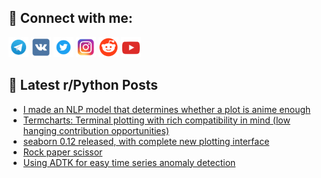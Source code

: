 ## 🔎 Connect with me:
[<img src="https://github.com/bullbesh/bullbesh/blob/main/images/Telegram.png" width="32" height="32" />](https://t.me/bullbesh)
[<img src="https://github.com/bullbesh/bullbesh/blob/main/images/VK.png" width="32" height="32" />](https://vk.com/bullbesh)
[<img src="https://github.com/bullbesh/bullbesh/blob/main/images/Twitter.png" width="32" height="32" />](https://twitter.com/bullbesh1)
[<img src="https://github.com/bullbesh/bullbesh/blob/main/images/Instagram.png" width="32" height="32" />](https://www.instagram.com/bullbesh)
[<img src="https://github.com/bullbesh/bullbesh/blob/main/images/Reddit.png" width="32" height="32" />](https://www.reddit.com/user/bullbesh)
[<img src="https://github.com/bullbesh/bullbesh/blob/main/images/YouTube.png" width="32" height="32" />](https://www.youtube.com/channel/UCtfjRs6uzgq5mfm8S06WTcg)

## 📕 Latest r/Python Posts
<!-- BLOG-POST-LIST:START -->
- [I made an NLP model that determines whether a plot is anime enough](https://www.reddit.com/r/Python/comments/x76i8u/i_made_an_nlp_model_that_determines_whether_a/)
- [Termcharts: Terminal plotting with rich compatibility in mind &lpar;low hanging contribution opportunities&rpar;](https://www.reddit.com/r/Python/comments/x76a10/termcharts_terminal_plotting_with_rich/)
- [seaborn 0.12 released, with complete new plotting interface](https://www.reddit.com/r/Python/comments/x75qzr/seaborn_012_released_with_complete_new_plotting/)
- [Rock paper scissor](https://www.reddit.com/r/Python/comments/x74zm8/rock_paper_scissor/)
- [Using ADTK for easy time series anomaly detection](https://www.reddit.com/r/Python/comments/x74wjm/using_adtk_for_easy_time_series_anomaly_detection/)
<!-- BLOG-POST-LIST:END -->
